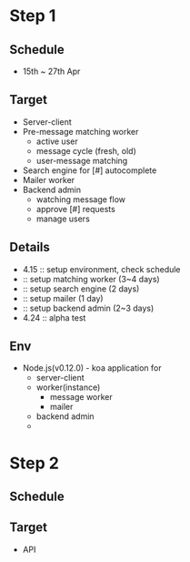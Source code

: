 # Step 1
## Schedule
* 15th ~ 27th Apr

## Target
* Server-client
* Pre-message matching worker
  * active user
  * message cycle (fresh, old)
  * user-message matching
* Search engine for [#] autocomplete
* Mailer worker
* Backend admin
  * watching message flow
  * approve [#] requests
  * manage users

## Details
* 4.15 :: setup environment, check schedule
* :: setup matching worker (3~4 days) 
* :: setup search engine (2 days)
* :: setup mailer (1 day)
* :: setup backend admin (2~3 days)
* 4.24 :: alpha test

## Env
* Node.js(v0.12.0) - koa application for
  * server-client
  * worker(instance)
    * message worker
    * mailer
  * backend admin
  * 

# Step 2
## Schedule
## Target
* API
